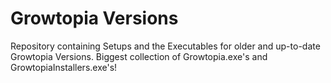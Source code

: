 # Growtopia Versions
Repository containing Setups and the Executables for older and up-to-date Growtopia Versions. Biggest collection of Growtopia.exe's and GrowtopiaInstallers.exe's!
